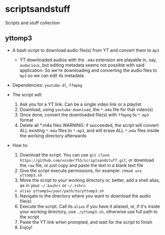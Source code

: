 # scriptsandstuff
Scripts and stuff collection

## yttomp3
- A bash script to download audio file(s) from YT and convert them to `mp3`
  - YT downloaded audios with the `.m4a` extension are playable in, say, `audacious`, but editing metadata seems not possible with said application. So we're downloading and converting the audio files to `mp3` so we can edit its metadata.

- Dependencies: `youtube-dl`, `ffmpeg`

- The script will:
  1. Ask you for a YT link. Can be a single video link or a playlist
  2. Download, using `youtube-download`, the `*.m4a` file for that video(s)
  3. Once done, convert the downloaded file(s) with `ffmpeg` to `*.mp3` format
  4. Delete all \*.m4a files
WARNING: if succeeded, the script will convert ALL existing `*.m4a` files to `*.mp3`, and will erase ALL `*.m4a` files inside the working directory afterwards

- How to:
  1. Download the script. You can use `git clone https://github.com/voider755/scriptsandstuff.git`, or download the `raw` file, or just copy and paste the text in a blank text file
  2. Give the script execute permissions, for example: `chmod u+x yttomp3.sh`
  3. Move the script to your working directory or, better, add a shell alias, as in your `~/.bashrc` or `~/.zshrc`:
    - `alias yttomp3=/your/path/to/yttomp3.sh`
  5. Navigate to the directory where you want to download the audio file(s)
  6. Execute the script. Call its `alias` if you have it aliased, or, if it's inside your working directory, use `./yttomp3.sh`, otherwise use full path to the script
  7. Paste the YT link when prompted, and wait for the script to finish
  8. Enjoy!
